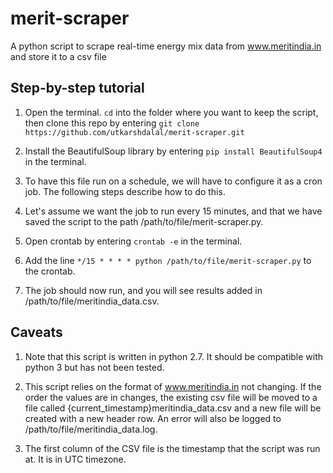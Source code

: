 # merit-scraper
A python script to scrape real-time energy mix data from www.meritindia.in and store it to a csv file

## Step-by-step tutorial

1. Open the terminal. `cd` into the folder where you want to keep the script, then clone this repo by entering `git clone https://github.com/utkarshdalal/merit-scraper.git`

2. Install the BeautifulSoup library by entering `pip install BeautifulSoup4` in the terminal.

3. To have this file run on a schedule, we will have to configure it as a cron job. The following steps describe how to do this.

4. Let's assume we want the job to run every 15 minutes, and that we have saved the script to the path /path/to/file/merit-scraper.py.

5. Open crontab by entering `crontab -e` in the terminal.

6. Add the line `*/15 * * * * python /path/to/file/merit-scraper.py` to the crontab.

7. The job should now run, and you will see results added in /path/to/file/meritindia_data.csv.

## Caveats

1. Note that this script is written in python 2.7. It should be compatible with python 3 but has not been tested.

2. This script relies on the format of www.meritindia.in not changing. If the order the values are in changes, the existing csv file 
will be moved to a file called {current_timestamp}meritindia_data.csv and a new file will be created with a new header row. An error 
will also be logged to /path/to/file/meritindia_data.log.

3. The first column of the CSV file is the timestamp that the script was run at. It is in UTC timezone. 

